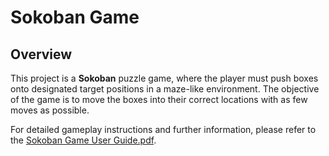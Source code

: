# Sokoban Game

## Overview
This project is a **Sokoban** puzzle game, where the player must push boxes onto designated target positions in a maze-like environment. The objective of the game is to move the boxes into their correct locations with as few moves as possible.

For detailed gameplay instructions and further information, please refer to the [Sokoban Game User Guide.pdf](Sokoban%20Game%20User%20Guide.pdf).
